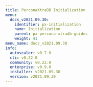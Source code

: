 ```yaml
---
title: PerconaXtraDB Initialization
menu:
  docs_v2021.09.30:
    identifier: px-initialization
    name: Initialization
    parent: px-percona-xtradb-guides
    weight: 41
menu_name: docs_v2021.09.30
info:
  autoscaler: v0.7.0
  cli: v0.22.0
  community: v0.22.0
  enterprise: v0.9.0
  installer: v2021.09.30
  version: v2021.09.30
---
```


